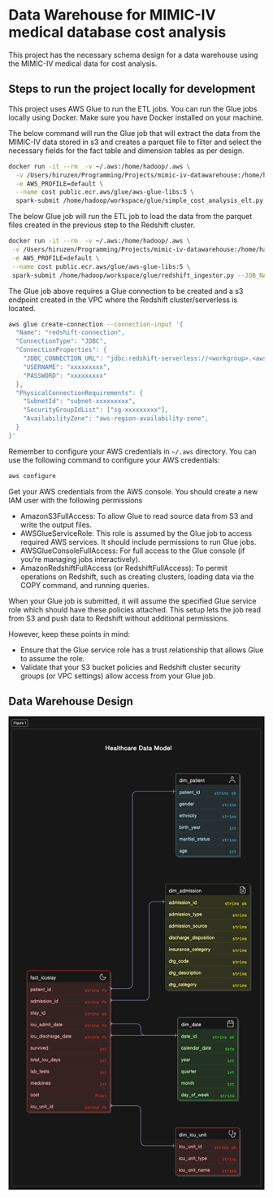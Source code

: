 # Data Warehouse for MIMIC-IV medical database cost analysis
This project has the necessary schema design for a data warehouse using the MIMIC-IV medical data for cost analysis.

## Steps to run the project locally for development
This project uses AWS Glue to run the ETL jobs. You can run the Glue jobs locally using Docker. Make sure you have Docker 
installed on your machine.

The below command will run the Glue job that will extract the data from the MIMIC-IV data stored in s3 
and creates a parquet file to filter and select the necessary fields for the fact table and dimension tables as per design.
```bash
docker run -it --rm  -v ~/.aws:/home/hadoop/.aws \
  -v /Users/hiruzen/Programming/Projects/mimic-iv-datawarehouse:/home/hadoop/workspace/ \
  -e AWS_PROFILE=default \
  --name cost public.ecr.aws/glue/aws-glue-libs:5 \
  spark-submit /home/hadoop/workspace/glue/simple_cost_analysis_elt.py --JOB_NAME MIMIC_COST_ANALYSYS
```

The below Glue job will run the ETL job to load the data from the parquet files created in the previous step to the Redshift cluster.

```bash
docker run -it --rm  -v ~/.aws:/home/hadoop/.aws \
 -v /Users/hiruzen/Programming/Projects/mimic-iv-datawarehouse:/home/hadoop/workspace/ \
 -e AWS_PROFILE=default \
 --name cost public.ecr.aws/glue/aws-glue-libs:5 \
 spark-submit /home/hadoop/workspace/glue/redshift_ingestor.py --JOB_NAME MIMIC_INGESTION
```
The Glue job above requires a Glue connection to be created and a s3 endpoint created in the VPC where the Redshift cluster/serverless is located.
```bash
aws glue create-connection --connection-input '{
  "Name": "redshift-connection",
  "ConnectionType": "JDBC",
  "ConnectionProperties": {
    "JDBC_CONNECTION_URL": "jdbc:redshift-serverless://<workgroup>.<aws-account-number>.<aws-region>.redshift-serverless.amazonaws.com:5439/dev",
    "USERNAME": "xxxxxxxxx",
    "PASSWORD": "xxxxxxxxx"
  },
  "PhysicalConnectionRequirements": {
    "SubnetId": "subnet-xxxxxxxxx",
    "SecurityGroupIdList": ["sg-xxxxxxxxx"],
    "AvailabilityZone": "aws-region-availability-zone",
  }
}'
```
Remember to configure your AWS credentials in `~/.aws` directory. You can use the following command to configure your AWS credentials:
```bash
aws configure
```
Get your AWS credentials from the AWS console. You should create a new IAM user with the following permissions
- AmazonS3FullAccess: To allow Glue to read source data from S3 and write the output files.
- AWSGlueServiceRole: This role is assumed by the Glue job to access required AWS services. It should include permissions to run Glue jobs.
- AWSGlueConsoleFullAccess: For full access to the Glue console (if you’re managing jobs interactively).
- AmazonRedshiftFullAccess (or RedshiftFullAccess): To permit operations on Redshift, such as creating clusters, loading data via the COPY command, and running queries.

When your Glue job is submitted, it will assume the specified Glue service role which should have these policies attached. This setup lets the job read from S3 and push data to Redshift without additional permissions.

However, keep these points in mind:
- Ensure that the Glue service role has a trust relationship that allows Glue to assume the role.
- Validate that your S3 bucket policies and Redshift cluster security groups (or VPC settings) allow access from your Glue job.

## Data Warehouse Design
<img src="docs/files/ER-diagram.png" alt="ER Diagram"></img>